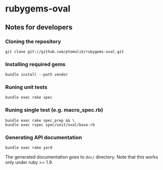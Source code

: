 # rubygems-oval

## Notes for developers

### Cloning the repository

    git clone git://github.com/ptomulik/rubygems-oval.git

### Installing required gems

    bundle install --path vendor

### Runing unit tests

    bundle exec rake spec

### Runing single test (e.g. **macro_spec.rb**)

    bundle exec rake spec_prep && \
    bundle exec rspec spec/unit/oval/base.rb

### Generating API documentation

    bundle exec rake yard

The generated documentation goes to `doc/` directory. Note that this works only
under ruby >= 1.9.
